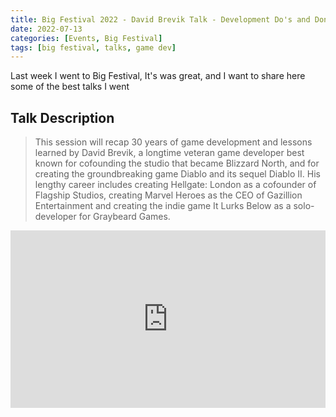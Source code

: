 ```yaml
---
title: Big Festival 2022 - David Brevik Talk - Development Do's and Don'ts from a 30-year veteran
date: 2022-07-13
categories: [Events, Big Festival]
tags: [big festival, talks, game dev]
---
```



Last week I went to Big Festival, It's was great, and I want to share here some of the best talks I went

## Talk Description
> This session will recap 30 years of game development and lessons learned by David Brevik, a longtime veteran game developer best known for cofounding the studio that became Blizzard North, and for creating the groundbreaking game Diablo and its sequel Diablo II. His lengthy career includes creating Hellgate: London as a cofounder of Flagship Studios, creating Marvel Heroes as the CEO of Gazillion Entertainment and creating the indie game It Lurks Below as a solo-developer for Graybeard Games.

<div style="position:relative;width: 100%;padding-bottom:56.25%;">
<iframe  style="position:absolute;top:0;left:0;width:100%;height:100%;" src="https://www.youtube.com/embed/6Hw8xT0_dt4?start=26605&end=29841" frameborder="0" allowfullscreen class="video">
</iframe>
</div>
